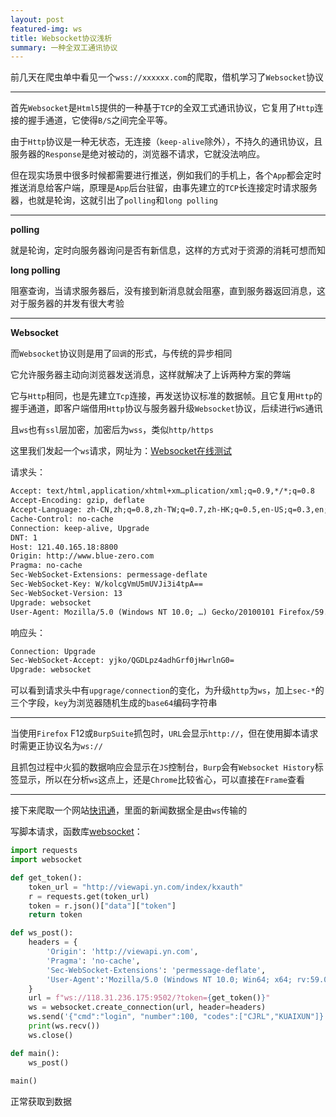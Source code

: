 ```yaml
---
layout: post
featured-img: ws
title: Websocket协议浅析
summary: 一种全双工通讯协议
---
```


前几天在爬虫单中看见一个`wss://xxxxxx.com`的爬取，借机学习了`Websocket`协议

***

首先`Websocket`是`Html5`提供的一种基于`TCP`的全双工式通讯协议，它复用了`Http`连接的握手通道，它使得`B/S`之间完全平等。

由于`Http`协议是一种无状态，无连接（`keep-alive`除外），不持久的通讯协议，且服务器的`Response`是绝对被动的，浏览器不请求，它就没法响应。

但在现实场景中很多时候都需要进行推送，例如我们的手机上，各个`App`都会定时推送消息给客户端，原理是`App`后台驻留，由事先建立的`TCP`长连接定时请求服务器，也就是轮询，这就引出了`polling`和`long polling`

***

**polling**

就是轮询，定时向服务器询问是否有新信息，这样的方式对于资源的消耗可想而知

**long polling**

阻塞查询，当请求服务器后，没有接到新消息就会阻塞，直到服务器返回消息，这对于服务器的并发有很大考验

***

**Websocket**

而`Websocket`协议则是用了`回调`的形式，与传统的异步相同

它允许服务器主动向浏览器发送消息，这样就解决了上诉两种方案的弊端

它与`Http`相同，也是先建立`Tcp`连接，再发送协议标准的数据帧。且它复用`Http`的握手通道，即客户端借用`Http`协议与服务器升级`Websocket`协议，后续进行`WS`通讯

且`ws`也有`ssl`层加密，加密后为`wss`，类似`http/https`

这里我们发起一个`ws`请求，网址为：[Websocket在线测试](http://www.blue-zero.com/WebSocket/)

请求头：

```html
Accept: text/html,application/xhtml+xm…plication/xml;q=0.9,*/*;q=0.8
Accept-Encoding: gzip, deflate
Accept-Language: zh-CN,zh;q=0.8,zh-TW;q=0.7,zh-HK;q=0.5,en-US;q=0.3,en;q=0.2
Cache-Control: no-cache
Connection: keep-alive, Upgrade
DNT: 1
Host: 121.40.165.18:8800
Origin: http://www.blue-zero.com
Pragma: no-cache
Sec-WebSocket-Extensions: permessage-deflate
Sec-WebSocket-Key: W/kolcgVmU5mUVJi3i4tpA==
Sec-WebSocket-Version: 13
Upgrade: websocket
User-Agent: Mozilla/5.0 (Windows NT 10.0; …) Gecko/20100101 Firefox/59.0
```

响应头：

```html
Connection: Upgrade
Sec-WebSocket-Accept: yjko/QGDLpz4adhGrf0jHwrlnG0=
Upgrade: websocket
```

可以看到请求头中有`upgrage/connection`的变化，为升级`http`为`ws`，加上`sec-*`的三个字段，`key`为浏览器随机生成的`base64`编码字符串

***

当使用`Firefox` F12或`BurpSuite`抓包时，`URL`会显示`http://`，但在使用脚本请求时需更正协议名为`ws://`

且抓包过程中火狐的数据响应会显示在`JS`控制台，`Burp`会有`Websocket History`标签显示，所以在分析`ws`这点上，还是`Chrome`比较省心，可以直接在`Frame`查看

***

接下来爬取一个网站[快讯通](http://viewapi.yn.com/)，里面的新闻数据全是由`ws`传输的

写脚本请求，函数库[websocket](https://github.com/websocket-client/websocket-client)：

```python
import requests
import websocket

def get_token():
    token_url = "http://viewapi.yn.com/index/kxauth"
    r = requests.get(token_url)
    token = r.json()["data"]["token"]
    return token

def ws_post():
    headers = {
        'Origin': 'http://viewapi.yn.com',
        'Pragma': 'no-cache',
        'Sec-WebSocket-Extensions': 'permessage-deflate',
        'User-Agent':'Mozilla/5.0 (Windows NT 10.0; Win64; x64; rv:59.0) Gecko/20100101 Firefox/59.0'
    }
    url = f"ws://118.31.236.175:9502/?token={get_token()}"
    ws = websocket.create_connection(url, header=headers)
    ws.send('{"cmd":"login", "number":100, "codes":["CJRL","KUAIXUN"]}')
    print(ws.recv())
    ws.close()

def main():
    ws_post()
    
main()

```

正常获取到数据

